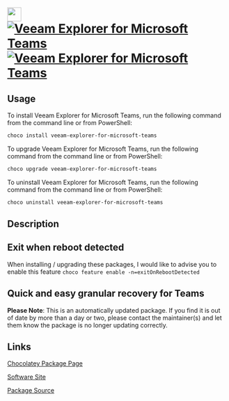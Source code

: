 ﻿# <img src="https://cdn.jsdelivr.net/gh/mkevenaar/chocolatey-packages@c824a8bb27044ab1d88f3a21a27377bb064d5906/icons/veeam-explorer-for-microsoft-teams.png" width="32" height="32"/> [![Veeam Explorer for Microsoft Teams](https://img.shields.io/chocolatey/v/veeam-explorer-for-microsoft-teams.svg?label=Veeam+Explorer+for+Microsoft+Teams)](https://chocolatey.org/packages/veeam-explorer-for-microsoft-teams) [![Veeam Explorer for Microsoft Teams](https://img.shields.io/chocolatey/dt/veeam-explorer-for-microsoft-teams.svg)](https://chocolatey.org/packages/veeam-explorer-for-microsoft-teams)

## Usage

To install Veeam Explorer for Microsoft Teams, run the following command from the command line or from PowerShell:

```powershell
choco install veeam-explorer-for-microsoft-teams
```

To upgrade Veeam Explorer for Microsoft Teams, run the following command from the command line or from PowerShell:

```powershell
choco upgrade veeam-explorer-for-microsoft-teams
```

To uninstall Veeam Explorer for Microsoft Teams, run the following command from the command line or from PowerShell:

```powershell
choco uninstall veeam-explorer-for-microsoft-teams
```

## Description

## Exit when reboot detected

When installing / upgrading these packages, I would like to advise you to enable this feature `choco feature enable -n=exitOnRebootDetected`

## Quick and easy granular recovery for Teams

**Please Note**: This is an automatically updated package. If you find it is
out of date by more than a day or two, please contact the maintainer(s) and
let them know the package is no longer updating correctly.


## Links

[Chocolatey Package Page](https://chocolatey.org/packages/veeam-explorer-for-microsoft-teams)

[Software Site](http://www.veeam.com/)

[Package Source](https://github.com/mkevenaar/chocolatey-packages/tree/master/automatic/veeam-explorer-for-microsoft-teams)


